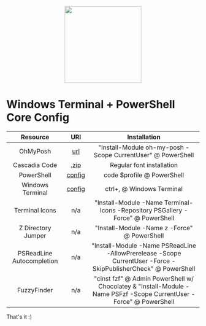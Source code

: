 <p align="center">
  <img height="200" src="https://pasteboard.co/Mcy51EQsfK0Z.png">
<p>

# Windows Terminal + PowerShell Core Config

|Resource|URI|Installation|
|:-:|:-:|:-:|
|OhMyPosh|[url](https://ohmyposh.dev/docs/windows)|"Install-Module oh-my-posh -Scope CurrentUser" @ PowerShell|
|Cascadia Code|[.zip](https://github.com/ryanoasis/nerd-fonts/releases/download/v2.1.0/CascadiaCode.zip)|Regular font installation|
|PowerShell|[config](https://github.com/mezdelex/WindowsTerminalPowershellCoreConfig/blob/main/Microsoft.PowerShell_profile.ps1)|code $profile @ PowerShell|
|Windows Terminal|[config](https://github.com/mezdelex/WindowsTerminalPowershellCoreConfig/blob/main/settings.json)|ctrl+, @ Windows Terminal|
|Terminal Icons|n/a|"Install-Module -Name Terminal-Icons -Repository PSGallery -Force" @ PowerShell|
|Z Directory Jumper|n/a|"Install-Module -Name z -Force" @ PowerShell|
|PSReadLine Autocompletion|n/a|"Install-Module -Name PSReadLine -AllowPrerelease -Scope CurrentUser -Force -SkipPublisherCheck" @ PowerShell|
|FuzzyFinder|n/a|"cinst fzf" @ Admin PowerShell w/ Chocolatey & "Install-Module -Name PSFzf -Scope CurrentUser -Force" @ PowerShell|

That's it :)
